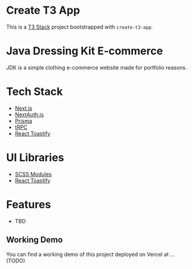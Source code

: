 # Create T3 App

This is a [T3 Stack](https://create.t3.gg/) project bootstrapped with `create-t3-app`.

# Java Dressing Kit E-commerce

JDK is a simple clothing e-commerce website made for portfolio reasons.

# Tech Stack

- [Next.js](https://nextjs.org)
- [NextAuth.js](https://next-auth.js.org)
- [Prisma](https://prisma.io)
- [tRPC](https://trpc.io)
- [React Toastify](https://fkhadra.github.io/react-toastify/introduction)

# UI Libraries

- [SCSS Modules](https://sass-lang.com/)
- [React Toastify](https://fkhadra.github.io/react-toastify/introduction)

# Features

- TBD

## Working Demo

You can find a working demo of this project deployed on Vercel at ... (TODO)
